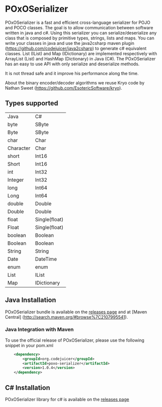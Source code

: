 POxOSerializer
==============

POxOSerializer is a fast and efficient cross-language serializer for POJO and POCO classes. 
The goal is to allow communication between software written in java and c#. 
Using this serializer you can serialize/deserialize any class that is composed by primitive types, strings, lists and maps. 
You can write your classes in java and use the java2csharp maven plugin (https://github.com/codejuicer/java2csharp) to generate c# equivalent classes.
List (IList) and Map (IDictionary) are implemented respectively with ArrayList (List) and HashMap (Dictionary) in Java (C#).
The POxOSerializer has an easy to use API with only serialize and deserialize methods.

It is not thread safe and it improve his performance along the time.

About the binary encoder/decoder algorithms we reuse Kryo code by Nathan Sweet (https://github.com/EsotericSoftware/kryo).

## Types supported

<table>
  <tr><td>Java</td><td>C#</td></tr>
  <tr><td>byte</td><td>SByte</td></tr>
  <tr><td>Byte</td><td>SByte</td></tr>
  <tr><td>char</td><td>Char</td></tr>
  <tr><td>Character</td><td>Char</td></tr>
  <tr><td>short</td><td>Int16</td></tr>
  <tr><td>Short</td><td>Int16</td></tr>
  <tr><td>int</td><td>Int32</td></tr>
  <tr><td>Integer</td><td>Int32</td></tr>
  <tr><td>long</td><td>Int64</td></tr>
  <tr><td>Long</td><td>Int64</td></tr>
  <tr><td>double</td><td>Double</td></tr>
  <tr><td>Double</td><td>Double</td></tr>
  <tr><td>float</td><td>Single(float)</td></tr>
  <tr><td>Float</td><td>Single(float)</td></tr>
  <tr><td>boolean</td><td>Boolean</td></tr>
  <tr><td>Boolean</td><td>Boolean</td></tr>
  <tr><td>String</td><td>String</td></tr>
  <tr><td>Date</td><td>DateTime</td></tr>
  <tr><td>enum</td><td>enum</td></tr>
  <tr><td>List</td><td>IList</td></tr>
  <tr><td>Map</td><td>IDictionary</td></tr>
</table>


## Java Installation

POxOSerializer bundle is available on the [releases page](https://github.com/codejuicer/poxoserializer/releases) and at [Maven Central] (http://search.maven.org/#browse%7C2107995541).

### Java Integration with Maven

To use the official release of POxOSerializer, please use the following snippet in your pom.xml

```xml
    <dependency>
		<groupId>org.codejuicer</groupId>
		<artifactId>poxo-serializer</artifactId>
		<version>1.0.4</version>
	</dependency>
```

## C# Installation

POxOSerializer library for c# is available on the [releases page](https://github.com/codejuicer/poxoserializer/releases)

